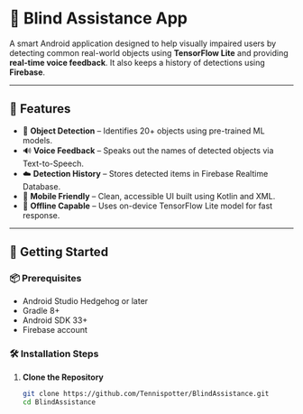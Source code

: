 # 🦯 Blind Assistance App

A smart Android application designed to help visually impaired users by detecting common real-world objects using **TensorFlow Lite** and providing **real-time voice feedback**. It also keeps a history of detections using **Firebase**.

---

## 📸 Features

- 🧠 **Object Detection** – Identifies 20+ objects using pre-trained ML models.
- 🔊 **Voice Feedback** – Speaks out the names of detected objects via Text-to-Speech.
- ☁️ **Detection History** – Stores detected items in Firebase Realtime Database.
- 📱 **Mobile Friendly** – Clean, accessible UI built using Kotlin and XML.
- 🔐 **Offline Capable** – Uses on-device TensorFlow Lite model for fast response.

---

## 🚀 Getting Started

### 📦 Prerequisites

- Android Studio Hedgehog or later
- Gradle 8+
- Android SDK 33+
- Firebase account

### 🛠️ Installation Steps

1. **Clone the Repository**
   ```bash
   git clone https://github.com/Tennispotter/BlindAssistance.git
   cd BlindAssistance
